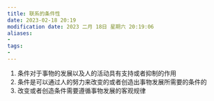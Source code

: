```yaml
---
title: 联系的条件性
date: 2023-02-18 20:19
modification date: 2023 二月 18日 星期六 20:19:06
aliases: 
- 
tags: 
- 
---
```


1. 条件对于事物的发展以及人的活动具有支持或者抑制的作用
2. 条件是可以通过人的努力来改变的或者创造出事物发展所需要的条件的
3. 改变或者创造条件需要遵循事物发展的客观规律